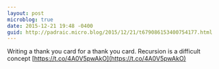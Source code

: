 ```yaml
---
layout: post
microblog: true
date: 2015-12-21 19:48 -0400
guid: http://padraic.micro.blog/2015/12/21/t679086153400754177.html
---
```

Writing a thank you card for a thank you card. Recursion is a difficult concept [https://t.co/4A0V5pwAkO](https://t.co/4A0V5pwAkO)
